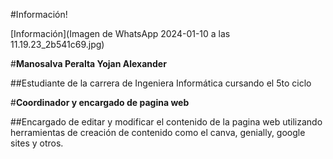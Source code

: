 #Información!

[Información](Imagen de WhatsApp 2024-01-10 a las 11.19.23_2b541c69.jpg)

#**Manosalva Peralta Yojan Alexander**

##Estudiante de la carrera de Ingeniera Informática cursando el 5to ciclo 

#**Coordinador y encargado de pagina web**

##Encargado de editar y modificar el contenido de la pagina web utilizando herramientas de creación de contenido como el canva, genially, google sites y otros.
